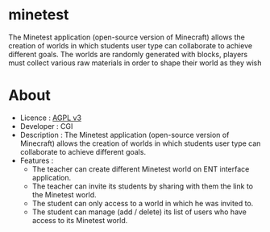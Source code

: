 # minetest

The Minetest application (open-source version of Minecraft) allows the creation of worlds in which 
students user type can collaborate to achieve different goals. The worlds are randomly generated with blocks,
players must collect various raw materials in order to shape their world as they wish

# About
* Licence : [AGPL v3](http://www.gnu.org/licenses/agpl.txt)
* Developer : CGI
* Description : The Minetest application (open-source version of Minecraft) allows the creation of worlds in which
  students user type can collaborate to achieve different goals.
* Features :
   - The teacher can create different Minetest world on ENT interface application.
   - The teacher can invite its students by sharing with them the link to the Minetest world. 
   - The student can only access to a world in which he was invited to.
   - The student can manage (add / delete) its list of users who have access to its Minetest world.
